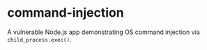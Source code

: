 # command-injection

A vulnerable Node.js app demonstrating OS command injection via `child_process.exec()`.
